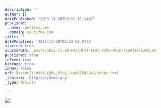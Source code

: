 ```yaml
---
description: ''
author: []
datePublished: '2015-11-28T03:31:11.248Z'
publisher:
  name: santifox.com
  domain: santifox.com
title: ''
dateModified: '2015-11-28T03:30:54.973Z'
starred: true
sourcePath: _posts/2015-11-28-84c4dc71-8901-429a-97c6-7ce841845348.md
published: true
inFeed: true
hasPage: true
inNav: false
url: 84c4dc71-8901-429a-97c6-7ce841845348/index.html
_context: 'http://schema.org'
_type: Article

---
```

![](http://payload369.cargocollective.com/1/0/3626/9694708/jvg-2-santifoxcom-87_1365.jpg)